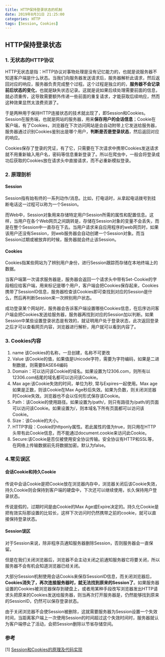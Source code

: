 ```yaml
---
title: HTTP保持登录状态的机制
date: 2019年8月31日 21:25:00
categories: HTTP
tags: [Session, Cookies]
---
```


## HTTP保持登录状态

### 1. 无状态的HTTP协议

HTTP无状态是指：HTTP协议对事物处理是没有记忆能力的，也就是说服务器不知道客户端是什么状态。当我们向服务器发送请求后，服务器解析此请求，然后返回对应的响应，服务器负责完成整个过程。这个过程是独立的的，**服务器不会记录前后状态的变化**，也就是缺失状态记录。这就是说如果后续处理需要前面的信息，就必须重传，这导致需要额外传递一些前面的重复请求，才能获取后续响应，然而这种效果显然太浪费资源了。
<!--more-->
于是两种用于保持HTTP连接状态的技术就出现了，即Session和Cookies。Session在服务端，也就是网站的服务器，用来**保存用户的会话信息**；Cookie在客户端，有了Cookies，浏览器在下次访问网站是会自动附带上它发送给服务器，服务器通过识别Cookies鉴别出是哪个用户，**判断是否是登录状态**，然后返回对应的响应。

Cookies保存了登录的凭证，有了它，只需要在下次请求中携带Cookies发送请求就不用重新输入用户名，密码等信息重新登录了。所以在爬虫中，一般会将登录成功后获取的Cookies放在请求头中直接请求，而不必重新模拟登录。

### 2. 原理剖析

#### Session

Session指有始有终的一系列动作/消息。比如，打电话时，从拿起电话拨号到挂断电话这一过程可以称为一个Session。

而Web中，Session对象用来存储特定用户Session所需的属性和配置信息。这样，当用户在各个Web网页之间跳转是，存储在Session对象的变量不会丢失，而是在整个Session中一直存在下去。当用户请求来自应用程序的web网页时，如果该用户还没有Session，则web服务器会自动创建一个Session对象。而当Session过期或被放弃的时候，服务器就会终止该Session。

#### Cookies

Cookies指某些网站为了辨别用户身份，进行Session跟踪而存储在本地终端上的数据。

当客户端第一次请求服务器是，服务器会返回一个请求头中带有Set-Cookie的字段相应给客户端，用来标记是哪个用户，客户端会把Cookies保存起来，Cookies携带了SessionID信息，服务器检查该Cookies即可查找到对应的Session是什么，然后再判断Session来一次辨别用户状态。

成功登录某个网站时，服务器会告诉客户端设置哪些Cookies信息，在后序访问客户端会把Cookies发送给服务器，服务器再找到对应的Session加以判断。如果Session中某些设置登录状态是有效的，就证明用户处于登录状态，此次返回登录之后才可以查看网页内容，浏览器进行解析，用户就可以看到内容了。

### 3. Cookies内容

1. name 该Cookies的名称，一旦创建，名称不可更改
2. Value 该Cookie的值，如果值是Unicode字符，需要为字符编码，如果是二进制数据，则需要BASE64编码
3. Domain：可以访问该Cookie的域名。如果设置为12306.com，则所有以12306.com结尾的域名都可以访问该Cookie。
4. Max age:该Cookie失效的时间，单位为秒, 常与Expires一起使用。Max age如果是正数，则该Cookie在Max Age秒后失效。如果为负数，则关闭浏览器时Cookie失效。浏览器也不会以任何形式保存该Cookie。
5. Path：该Cookie的使用路径。如果设置为/path/，则只有路径为/path/的页面可以访问该Cookie。如果设置为/，则本域名下所有页面都可以访问该Cookie。
6. Size：该Cookie的大小。
7. HTTP字段：Cookie的httponly属性。若此属性的值为true，则只用在HTTP头带有此Cookie信息，而不能通过document.cookie来访问此Cookie。
8. Secure:该Cookie是否仅被使用安全协议传输。安全协议有HTTP和SSL等，在网络上传输数据前先将数据加密。默认为false。

### 4.常见误区

#### 会话Cookie和持久Cookie

传说中会话Cookie是把Cookie放在浏览器内存中，浏览器关闭后该Cookie失效，持久Cookie则会保持到客户端的硬盘中，下次还可以继续使用，长久保持用户登录状态。

传说是假的，过期时间是由Cookie的Max Age或Expire决定的。持久化Cookie是把有效实际那设置的比较长，这样下次访问时仍然携带之前的cookie，就可以直接保持登录状态。

#### Session误区

对于Session来说，除非程序员通知服务器删除Session，否则服务器会一直保留。

但是在我们关闭浏览器后，浏览器不会主动关闭之前通知服务器它将要关闭，所以服务器不会有机会知道浏览器已经关闭。

大部分Session机制使用会话Cookis来保存SessionID信息，而关闭浏览器后，**Cookies消失了，再次连接服务器时，就无法找到原来的Session了**。如果服务器设置的Cookies被浏览器保存到硬盘上，或者用某种手段改写浏览器发出HTTP请求头把原来的Cookies发送给服务器，则当再次打开服务器是，仍然能够找到原来的SessionID，仍然可以保存登录状态。

由于关闭浏览器不会使Session被删除，这就需要服务器为Session设置一个失效时间，当距离客户端上一次使用Session的时间超过这个失效时间时，服务器就认为客户端停止了活动，会把Session删除以节省存储空间。

### 参考

[1] [Session和Cookies的原理及代码实现](https://www.imooc.com/article/38017)

